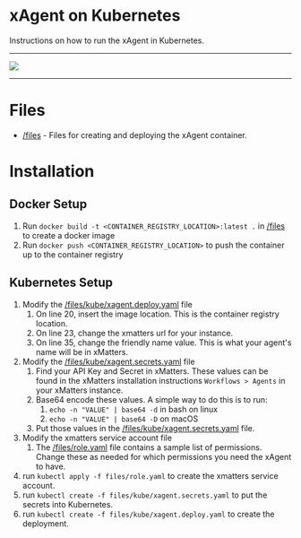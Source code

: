 # xAgent on Kubernetes

Instructions on how to run the xAgent in Kubernetes.

---------

<kbd>
  <img src="https://github.com/xmatters/xMatters-Labs/raw/master/media/disclaimer.png">
</kbd>

---------

# Files

* [/files](/files) - Files for creating and deploying the xAgent container.

# Installation

## Docker Setup

1. Run `docker build -t <CONTAINER_REGISTRY_LOCATION>:latest .` in [/files](/files) to create a docker image
2. Run `docker push <CONTAINER_REGISTRY_LOCATION>` to push the container up to the container registry

## Kubernetes Setup

1. Modify the [/files/kube/xagent.deploy.yaml](/files/kube/xagent.deploy.yaml) file
    1. On line 20, insert the image location. This is the container registry location.
    2. On line 23, change the xmatters url for your instance.
    3. On line 35, change the friendly name value. This is what your agent's name will be in xMatters.
2. Modify the [/files/kube/xagent.secrets.yaml](/files/kube/xagent.secrets.yaml) file
    1. Find your API Key and Secret in xMatters. These values can be found in the xMatters installation instructions `Workflows > Agents` in your xMatters instance.
    2. Base64 encode these values. A simple way to do this is to run:
        1. `echo -n "VALUE" | base64 -d` in bash on linux
        2. `echo -n "VALUE" | base64 -D` on macOS
    3. Put those values in the [/files/kube/xagent.secrets.yaml](/files/kube/xagent.secrets.yaml) file.
3. Modify the xmatters service account file
    1. The [/files/role.yaml](/files/role.yaml) file contains a sample list of permissions. Change these as needed for which permissions you need the xAgent to have.
4. run `kubectl apply -f files/role.yaml` to create the xmatters service account.
5. run `kubectl create -f files/kube/xagent.secrets.yaml` to put the secrets into Kubernetes.
6. run `kubectl create -f files/kube/xagent.deploy.yaml` to create the deployment.


